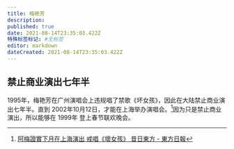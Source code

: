 ```yaml
---
title: 梅艳芳
description:
published: true
date: 2021-08-14T23:35:03.422Z
特殊标签标记: #无标签
editor: markdown
dateCreated: 2021-08-14T23:35:03.422Z
---
```


## 禁止商业演出七年半

1995年，梅艳芳在广州演唱会上违规唱了禁歌《坏女孩》，因此在大陆禁止商业演出七年半。直到 2002年10月12日，才能在上海举办演唱会。[^bsyh]因为只是禁止商业演出，所以能够在 1999年 登上春节联欢晚会。

[^bsyh]: [阿梅證實下月在上海演出 戒唱《壞女孩》 昔日東方 - 東方日報](https://web.archive.org/web/20210814152913/https://orientaldaily.on.cc/archive/20020927/ent/ent_a03cnt.html)
